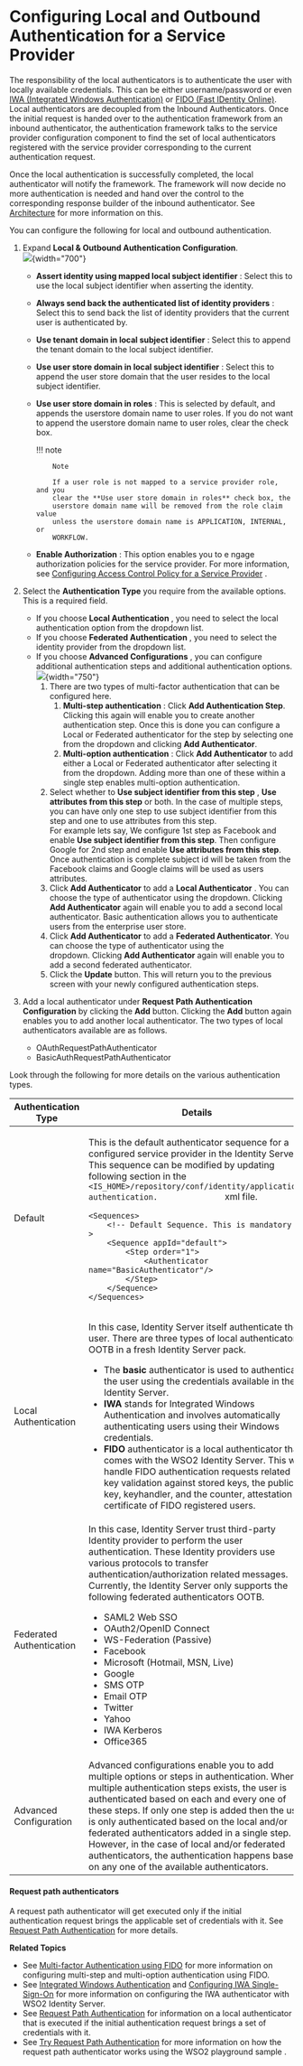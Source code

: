 # Configuring Local and Outbound Authentication for a Service Provider

The responsibility of the local authenticators is to authenticate the
user with locally available credentials. This can be either
username/password or even [IWA (Integrated Windows
Authentication)](_Integrated_Windows_Authentication_) or [FIDO (Fast
IDentity Online)](_Multi-factor_Authentication_using_FIDO_). Local
authenticators are decoupled from the Inbound Authenticators. Once the
initial request is handed over to the authentication framework from an
inbound authenticator, the authentication framework talks to the service
provider configuration component to find the set of local authenticators
registered with the service provider corresponding to the current
authentication request.

Once the local authentication is successfully completed, the local
authenticator will notify the framework. The framework will now decide
no more authentication is needed and hand over the control to the
corresponding response builder of the inbound authenticator. See
[Architecture](_Architecture_) for more information on this.

You can configure the following for local and outbound authentication.

1.  Expand **Local & Outbound Authentication Configuration**.  
    ![](attachments/103329813/103329814.png){width="700"}  
    -   **Assert identity using mapped local subject identifier** :
        Select this to use the local subject identifier when asserting
        the identity.
    -   **Always send back the authenticated list of identity
        providers** : Select this to send back the list of identity
        providers that the current user is authenticated by.
    -   **Use tenant domain in local subject identifier** : Select this
        to append the tenant domain to the local subject identifier.
    -   **Use user store domain in local subject identifier** : Select
        this to append the user store domain that the user resides to
        the local subject identifier.
    -   **Use user store domain in roles** : This is selected by
        default, and appends the userstore domain name to user roles. If
        you do not want to append the userstore domain name to user
        roles, clear the check box.

        !!! note
        
                Note
        
                If a user role is not mapped to a service provider role, and you
                clear the **Use user store domain in roles** check box, the
                userstore domain name will be removed from the role claim value
                unless the userstore domain name is APPLICATION, INTERNAL, or
                WORKFLOW.
        

    -   **Enable Authorization** : This option enables you to e ngage
        authorization policies for the service provider. For more
        information, see [Configuring Access Control Policy for a
        Service
        Provider](_Configuring_Access_Control_Policy_for_a_Service_Provider_)
        .

2.  Select the **Authentication Type** you require from the available
    options. This is a required field.  
    -   If you choose **Local Authentication** , you need to select the
        local authentication option from the dropdown list.
    -   If you choose **Federated Authentication** , you need to select
        the identity provider from the dropdown list.
    -   If you choose **Advanced Configurations** , you can configure
        additional authentication steps and additional authentication
        options.  
        ![](attachments/103329813/103329818.png){width="750"}
        1.  There are two types of multi-factor authentication that can
            be configured here.
            1.  **Multi-step authentication** : Click **Add
                Authentication Step**. Clicking this again will enable
                you to create another authentication step. Once this is
                done you can configure a Local or Federated
                authenticator for the step by selecting one from the
                dropdown and clicking **Add Authenticator**.
            2.  **Multi-option authentication** : Click **Add
                Authenticator** to add either a Local or Federated
                authenticator after selecting it from the dropdown.
                Adding more than one of these within a single step
                enables multi-option authentication.
        2.  Select whether to **Use subject identifier from this step**
            , **Use attributes from this step** or both. In the case of
            multiple steps, you can have only one step to use subject
            identifier from this step and one to use attributes from
            this step.  
            For example lets say, We configure 1st step as Facebook and
            enable **Use subject identifier from this step**. Then
            configure Google for 2nd step and enable **Use attributes
            from this step**. Once authentication is complete subject
            id will be taken from the Facebook claims and Google claims
            will be used as users attributes.
        3.  Click **Add Authenticator** to add a **Local Authenticator**
            . You can choose the type of authenticator using the
            dropdown. Clicking **Add Authenticator** again will enable
            you to add a second local authenticator. Basic
            authentication allows you to authenticate users from the
            enterprise user store.
        4.  Click **Add Authenticator** to add a **Federated
            Authenticator**. You can choose the type of authenticator
            using the dropdown. Clicking **Add Authenticator** again
            will enable you to add a second federated authenticator.
        5.  Click the **Update** button. This will return you to the
            previous screen with your newly configured authentication
            steps.
3.  Add a local authenticator under **Request Path Authentication
    Configuration** by clicking the **Add** button. Clicking the **Add**
    button again enables you to add another local authenticator. The two
    types of local authenticators available are as follows.
    -   OAuthRequestPathAuthenticator
    -   BasicAuthRequestPathAuthenticator

Look through the following for more details on the various
authentication types.

<table>
<thead>
<tr class="header">
<th>Authentication Type</th>
<th>Details</th>
</tr>
</thead>
<tbody>
<tr class="odd">
<td>Default</td>
<td><div class="content-wrapper">
<p>This is the default authenticator sequence for a configured service provider in the Identity Server. This sequence can be modified by updating following section in the <code>               &lt;IS_HOME&gt;/repository/conf/identity/application-authentication.              </code> xml file.</p>
<div class="code panel pdl" style="border-width: 1px;">
<div class="codeContent panelContent pdl">
<div class="sourceCode" id="cb1" data-syntaxhighlighter-params="brush: xml; gutter: false; theme: Confluence" data-theme="Confluence" style="brush: xml; gutter: false; theme: Confluence"><pre class="sourceCode xml"><code class="sourceCode xml"><a class="sourceLine" id="cb1-1" title="1"><span class="kw">&lt;Sequences&gt;</span></a>
<a class="sourceLine" id="cb1-2" title="2">    <span class="co">&lt;!-- Default Sequence. This is mandatory --&gt;</span></a>
<a class="sourceLine" id="cb1-3" title="3">    <span class="kw">&lt;Sequence</span><span class="ot"> appId=</span><span class="st">&quot;default&quot;</span><span class="kw">&gt;</span></a>
<a class="sourceLine" id="cb1-4" title="4">        <span class="kw">&lt;Step</span><span class="ot"> order=</span><span class="st">&quot;1&quot;</span><span class="kw">&gt;</span></a>
<a class="sourceLine" id="cb1-5" title="5">            <span class="kw">&lt;Authenticator</span><span class="ot"> name=</span><span class="st">&quot;BasicAuthenticator&quot;</span><span class="kw">/&gt;</span></a>
<a class="sourceLine" id="cb1-6" title="6">        <span class="kw">&lt;/Step&gt;</span></a>
<a class="sourceLine" id="cb1-7" title="7">    <span class="kw">&lt;/Sequence&gt;</span></a>
<a class="sourceLine" id="cb1-8" title="8"><span class="kw">&lt;/Sequences&gt;</span></a></code></pre></div>
</div>
</div>
</div></td>
</tr>
<tr class="even">
<td>Local Authentication</td>
<td><p>In this case, Identity Server itself authenticate the user. There are three types of local authenticators OOTB in a fresh Identity Server pack.</p>
<ul>
<li>The <strong>basic</strong> authenticator is used to authenticate the user using the credentials available in the Identity Server.</li>
<li><strong>IWA</strong> stands for Integrated Windows Authentication and involves automatically authenticating users using their Windows credentials.</li>
<li><strong>FIDO</strong> authenticator is a local authenticator that comes with the WSO2 Identity Server. This will handle FIDO authentication requests related key validation against stored keys, the public key, keyhandler, and the counter, attestation certificate of FIDO registered users.</li>
</ul></td>
</tr>
<tr class="odd">
<td>Federated Authentication</td>
<td>In this case, Identity Server trust third-party Identity provider to perform the user authentication. These Identity providers use various protocols to transfer authentication/authorization related messages. Currently, the Identity Server only supports the following federated authenticators OOTB.
<ul>
<li>SAML2 Web SSO</li>
<li>OAuth2/OpenID Connect</li>
<li>WS-Federation (Passive)</li>
<li>Facebook</li>
<li>Microsoft (Hotmail, MSN, Live)</li>
<li>Google</li>
<li>SMS OTP</li>
<li>Email OTP</li>
<li>Twitter</li>
<li>Yahoo</li>
<li>IWA Kerberos</li>
<li>Office365</li>
</ul></td>
</tr>
<tr class="even">
<td>Advanced Configuration</td>
<td>Advanced configurations enable you to add multiple options or steps in authentication. When multiple authentication steps exists, the user is authenticated based on each and every one of these steps. If only one step is added then the user is only authenticated based on the local and/or federated authenticators added in a single step. However, in the case of local and/or federated authenticators, the authentication happens based on any one of the available authenticators.</td>
</tr>
</tbody>
</table>

#### Request path authenticators

A request path authenticator will get executed only if the initial
authentication request brings the applicable set of credentials with it.
See [Request Path Authentication](_Request_Path_Authentication_) for
more details.

**Related Topics**

-   See [Multi-factor Authentication using
    FIDO](_Multi-factor_Authentication_using_FIDO_) for more information
    on configuring multi-step and multi-option authentication using
    FIDO.
-   See [Integrated Windows
    Authentication](_Integrated_Windows_Authentication_) and
    [Configuring IWA Single-Sign-On](_Configuring_IWA_Single-Sign-On_)
    for more information on configuring the IWA authenticator with WSO2
    Identity Server.
-   See [Request Path Authentication](_Request_Path_Authentication_) for
    information on a local authenticator that is executed if the initial
    authentication request brings a set of credentials with it.
-   See [Try Request Path
    Authentication](https://docs.wso2.com/display/IS530/Try+Request+Path+Authentication)
    for more information on how the request path authenticator works
    using the WSO2 playground sample .
